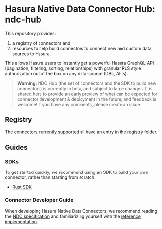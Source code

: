 # Hasura Native Data Connector Hub: ndc-hub

This repository provides:

1. a registry of connectors and
2. resources to help build connectors to connect new and custom data sources to
   Hasura.

This allows Hasura users to instantly get a powerful Hasura GraphQL API
(pagination, filtering, sorting, relationships) with granular RLS style
authorization out of the box on any data-source (DBs, APIs).

> **Warning:** NDC Hub (the set of connectors and the SDK to build new
> connectors) is currently in beta, and subject to large changes. It is shared
> here to provide an early preview of what can be expected for connector
> development & deployment in the future, and feedback is welcome! If you have
> any comments, please create an issue.

## Registry

The connectors currently supported all have an entry in the
[registry](/registry) folder.

## Guides

### SDKs

To get started quickly, we recommend using an SDK to build your own connector,
rather than starting from scratch.

- [Rust SDK]

[Rust SDK]: https://github.com/hasura/ndc-sdk-rs

### Connector Developer Guide

When developing Hasura Native Data Connectors, we recommend reading the [NDC
specification] and familiarizing yourself with the [reference
implementation][NDC reference].

[NDC specification]: http://hasura.github.io/ndc-spec/
[NDC reference]: https://github.com/hasura/ndc-spec/tree/main/ndc-reference
[Connector metadata packaging]: ./connector-metadata-types/README.md
